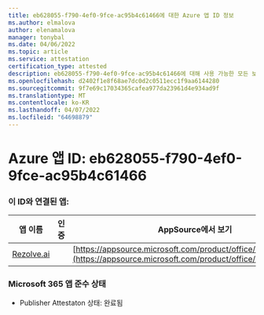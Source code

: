 ```yaml
---
title: eb628055-f790-4ef0-9fce-ac95b4c61466에 대한 Azure 앱 ID 정보
ms.author: elmalova
author: elenamalova
manager: tonybal
ms.date: 04/06/2022
ms.topic: article
ms.service: attestation
certification_type: attested
description: eb628055-f790-4ef0-9fce-ac95b4c61466에 대해 사용 가능한 모든 보안 및 규정 준수 정보입니다.
ms.openlocfilehash: d2402f1e8f68ae7dc0d2c0511ecc1f9aa6144280
ms.sourcegitcommit: 9f7e69c17034365cafea977da23961d4e934ad9f
ms.translationtype: MT
ms.contentlocale: ko-KR
ms.lasthandoff: 04/07/2022
ms.locfileid: "64698879"
---
```

# <a name="azure-app-id-eb628055-f790-4ef0-9fce-ac95b4c61466"></a>Azure 앱 ID: eb628055-f790-4ef0-9fce-ac95b4c61466


### <a name="apps-associated-with-this-id"></a>이 ID와 연결된 앱:
| **앱 이름** | **인증** | **AppSource에서 보기** |
|--------------|---------------|-----------------------|
| [Rezolve.ai](../forward/WA200002724.md) |  | [https://appsource.microsoft.com/product/office/WA200002724](https://appsource.microsoft.com/product/office/WA200002724) |

### <a name="microsoft-365-app-compliance-status"></a>Microsoft 365 앱 준수 상태
- Publisher Attestaton 상태: 완료됨
